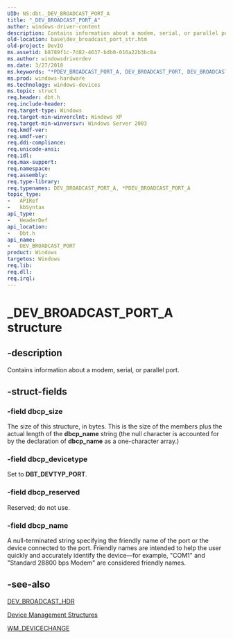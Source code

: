 ```yaml
---
UID: NS:dbt._DEV_BROADCAST_PORT_A
title: "_DEV_BROADCAST_PORT_A"
author: windows-driver-content
description: Contains information about a modem, serial, or parallel port.
old-location: base\dev_broadcast_port_str.htm
old-project: DevIO
ms.assetid: b8789f1c-7d82-4637-bdb0-016a22b3bc8a
ms.author: windowsdriverdev
ms.date: 3/27/2018
ms.keywords: "*PDEV_BROADCAST_PORT_A, DEV_BROADCAST_PORT, DEV_BROADCAST_PORT structure, DEV_BROADCAST_PORT_A, PDEV_BROADCAST_PORT, PDEV_BROADCAST_PORT structure pointer, _DEV_BROADCAST_PORT_A, _win32_dev_broadcast_port_str, base.dev_broadcast_port_str, dbt/DEV_BROADCAST_PORT, dbt/PDEV_BROADCAST_PORT"
ms.prod: windows-hardware
ms.technology: windows-devices
ms.topic: struct
req.header: dbt.h
req.include-header: 
req.target-type: Windows
req.target-min-winverclnt: Windows XP
req.target-min-winversvr: Windows Server 2003
req.kmdf-ver: 
req.umdf-ver: 
req.ddi-compliance: 
req.unicode-ansi: 
req.idl: 
req.max-support: 
req.namespace: 
req.assembly: 
req.type-library: 
req.typenames: DEV_BROADCAST_PORT_A, *PDEV_BROADCAST_PORT_A
topic_type:
-	APIRef
-	kbSyntax
api_type:
-	HeaderDef
api_location:
-	Dbt.h
api_name:
-	DEV_BROADCAST_PORT
product: Windows
targetos: Windows
req.lib: 
req.dll: 
req.irql: 
---
```


# _DEV_BROADCAST_PORT_A structure


## -description


Contains information about a modem, serial, or parallel port.


## -struct-fields




### -field dbcp_size

The size of this structure, in bytes. This is the size of the members plus the actual length of the 
      <b>dbcp_name</b> string (the null character is accounted for by the declaration of 
      <b>dbcp_name</b> as a one-character array.)


### -field dbcp_devicetype

Set to <b>DBT_DEVTYP_PORT</b>.


### -field dbcp_reserved

Reserved; do not use.


### -field dbcp_name

A null-terminated string specifying the friendly name of the port or the device connected to the port. 
      Friendly names are intended to help the user quickly and accurately identify the device—for example, 
      "COM1" and "Standard 28800 bps Modem" are considered friendly names.


## -see-also




<a href="https://msdn.microsoft.com/4fc81fcb-b9fe-4016-b639-a43845af2c5f">DEV_BROADCAST_HDR</a>



<a href="https://msdn.microsoft.com/85ebbdca-94a0-4467-8d15-ee3a850e1cd9">Device Management Structures</a>



<a href="https://msdn.microsoft.com/b64a3983-ee75-4199-9778-1e5b7cec59e4">WM_DEVICECHANGE</a>
 

 

